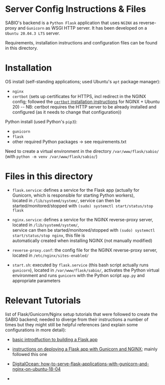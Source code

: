 # Server Config Instructions & Files

SABIO's backend is a `Python Flask` application that uses `NGINX` as reverse-proxy and `Gunicorn` as WSGI HTTP server. It has been developed on a `Ubuntu 20.04.3 LTS` server.

Requirements, installation instructions and configuration files can be found in this directory.


# Installation

OS install (self-standing applications; used Ubuntu's `apt` package manager):

 - `nginx`
 - `certbot` (sets up certificates for HTTPS, incl redirect in the NGINX config; followed the [`certbot` installation instructions](https://certbot.eff.org/instructions?ws=nginx&os=ubuntuxenial) for NGINX + Ubuntu 20) -- NB: certbot requires the HTTP server to be already installed and configured (as it needs to change that configuration))

Python install (used Python's `pip3`):

 - `gunicorn`
 - `flask`
 - other required Python packages -> see requirements.txt



Need to create a virtual environment in the directory `/var/www/flask/sabio/` 
(with `python -m venv /var/www/flask/sabio/`)


# Files in this directory

 - `flask.service`: defines a service for the Flask app (actually for Gunicorn, which is responsible for starting Python workers),  
   located in `/lib/systemd/system/`,
   service can then be started/monitored/stopped with `(sudo) systemctl start/status/stop flask`

 - `nginx.service`: defines a service for the NGINX reverse-proxy server, located in `/lib/systemd/system/`,  
    service can then be started/monitored/stopped with `(sudo) systemctl start/status/stop nginx`, this file is  
    automatically created when installing NGINX (not manually modified)


 - `reverse-proxy.conf`: the config file for the NGINX reverse-proxy server, located in `/etc/nginx/sites-enabled/`
   
 - `start.sh`: executed by `flask.service` (this bash script actually runs `gunicorn`), 
    located in `/var/www/flask/sabio/`, activates the Python virtual environment and runs `gunicorn` with 
    the Python script `app.py` and appropriate parameters




# Relevant Tutorials

list of Flask/Gunicorn/Nginx setup tutorials that were followed to create the SABIO backend; needed to diverge from their instructions a number of times but they might still be helpful references (and explain some configurations in more detail):

 - [basic introdfuction to building a Flask app](https://programminghistorian.org/en/lessons/creating-apis-with-python-and-flask)


 - [instructions on deploying a Flask app with Gunicorn and NGINX](https://dev.to/brandonwallace/deploy-flask-the-easy-way-with-gunicorn-and-nginx-jgc); mainly followed this one

 - [DigitalOcean: how-to-serve-flask-applications-with-gunicorn-and-nginx-on-ubuntu-18-04](https://www.digitalocean.com/community/tutorials/how-to-serve-flask-applications-with-gunicorn-and-nginx-on-ubuntu-18-04)
 
 - 